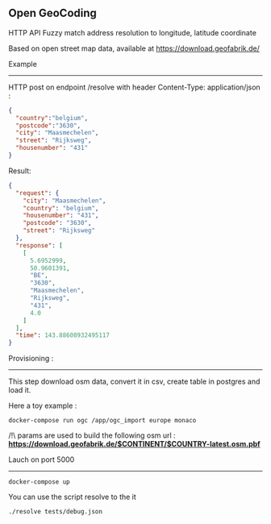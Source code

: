 Open GeoCoding
--------------
HTTP API Fuzzy match address resolution to longitude, latitude coordinate


Based on open street map data, available at https://download.geofabrik.de/

Example
_______

HTTP post on endpoint /resolve with header Content-Type: application/json : 

```json
{
  "country":"belgium",
  "postcode":"3630",
  "city": "Maasmechelen",
  "street": "Rijksweg",
  "housenumber": "431"
}
```

Result:


```json
{
  "request": {
    "city": "Maasmechelen",
    "country": "belgium",
    "housenumber": "431",
    "postcode": "3630",
    "street": "Rijksweg"
  },
  "response": [
    [
      5.6952999,
      50.9601391,
      "BE",
      "3630",
      "Maasmechelen",
      "Rijksweg",
      "431",
      4.0
    ]
  ],
  "time": 143.88608932495117
}
```


Provisioning :
______________

This step download osm data, convert it in csv, create table in postgres and load it.

Here a toy example :

    docker-compose run ogc /app/ogc_import europe monaco

/!\ params are used to build the following osm url : **https://download.geofabrik.de/$CONTINENT/$COUNTRY-latest.osm.pbf**


Lauch on port 5000
__________________

    docker-compose up 


You can use the script resolve to the it 

    ./resolve tests/debug.json
